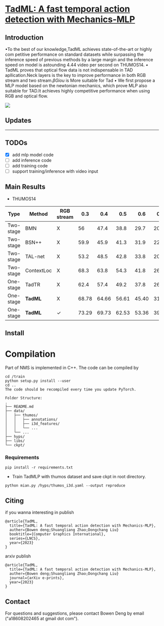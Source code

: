 # [TadML: A fast temporal action detection with Mechanics-MLP](https://github.com/BonedDeng/TadML)



## Introduction

•To the best of our knowledge,TadML achieves state-of-the-art or highly com petitive performance on standard datasets while surpassing the inference speed of previous methods by a large margin and the inference speed on model is astounding 4.44 video per second on THUMOS14.
*•* TadML proves that optical flow data is not indispensable in TAD apllication.Neck layers is the key to improve performance in both RGB stream and two stream.*βGiou* is More suitable for Tad
*•* We first propose a MLP model based on the newtonian mechanics, which prove MLP also suitable for TAD.It achieves highly competitive performance when using RGB and optical flow.

![](./Figure.jpg)

## Updates

---

## TODOs



- [x]  add mlp model code
- [ ] add inference code
- [ ] add training code
- [ ] support training/inference with video input

## Main Results

- THUMOS14

| Type      | Method    | RGB stream | 0.3   | 0.4   | 0.5   | 0.6   | 0.7   | Avg     |
| --------- | --------- | ---------- | ----- | ----- | ----- | ----- | ----- | ------- |
| Two-stage | BMN       | X          | 56    | 47.4  | 38.8  | 29.7  | 20.5  | 38.48   |
| Two-stage | BSN++     | X          | 59.9  | 45.9  | 41.3  | 31.9  | 22.8  | 40.36   |
| Two-stage | TAL-net   | X          | 53.2  | 48.5  | 42.8  | 33.8  | 20.8  | 39.8    |
| Two-stage | ContextLoc| X          | 68.3  | 63.8  | 54.3  | 41.8  | 26.2  | 50.88   |
| One-stage | TadTR     | X          | 62.4  | 57.4  | 49.2  | 37.8  | 26.3  | 46.6    |
| One-stage | **TadML**     | X          | 68.78 | 64.66 | 56.61 | 45.40 | 31.88 | **53.46**   |
| One-stage | **TadML**    | ✓          | 73.29 | 69.73 | 62.53 | 53.36 | 39.60 | **59.70**   |

## Install
# Compilation

Part of NMS is implemented in C++. The code can be compiled by

```shell
cd /train
python setup.py install --user
cd ..
The code should be recompiled every time you update PyTorch.
```
```
Folder Structure:
.
├── README.md
├── data/
│   ├── thumos/
│   │   ├── annotations/
│   │   ├── i3d_features/
│   │   └── ...
│   └── ...
├── hyps/
├── libs/
└── ckpt/
```

### Requirements

```linux
pip install -r requirements.txt
```
* Train TadMLP with thumos dataset and save ckpt in root directory.
```shell
python mian.py /hyps/thumos_i3d.yaml --output reproduce
```


## Citing
if you wanna interesting in publish
```
@article{TadML,
  title={TadML: A fast temporal action detection with Mechanics-MLP},
  auther={Bowen deng;Shuangliang Zhao;Dongchang Liu}
  booktitle={Computer Graphics International},
  series={LNCS},
  year={2023}
}
```
arxiv publish
```
@article{TadML,
  title={TadML: A fast temporal action detection with Mechanics-MLP},
  auther={Bowen deng;Shuangliang Zhao;Dongchang Liu}
  journal={arXiv e-prints},
  year={2023}
}
```

## Contact

For questions and suggestions, please contact Bowen Deng by email ("a18608202465 at gmail dot com").

